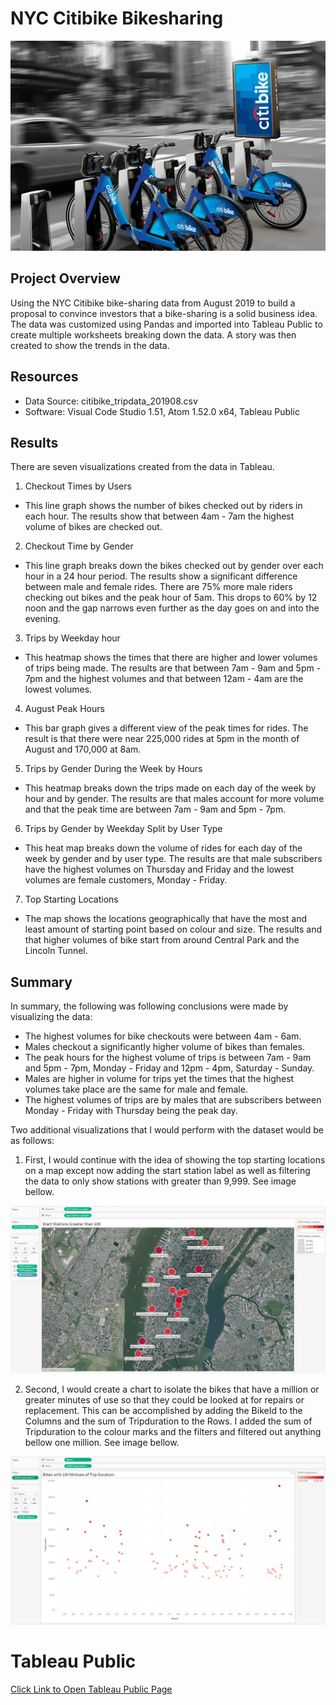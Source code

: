 # NYC Citibike Bikesharing

![Banner:](resources/citi-bike-share-1.jpg)

## Project Overview

Using the NYC Citibike bike-sharing data from August 2019 to build a proposal to convince investors that a bike-sharing is a solid business idea. The data was customized using Pandas and imported into Tableau Public to create multiple worksheets breaking down the data. A story was then created to show the trends in the data.

## Resources

- Data Source: citibike_tripdata_201908.csv
- Software: Visual Code Studio 1.51, Atom 1.52.0 x64, Tableau Public

## Results

There are seven visualizations created from the data in Tableau.

1. Checkout Times by Users

- This line graph shows the number of bikes checked out by riders in each hour. The results show that between 4am - 7am the highest volume of bikes are checked out.

2. Checkout Time by Gender

- This line graph breaks down the bikes checked out by gender over each hour in a 24 hour period. The results show a significant difference between male and female rides. There are 75% more male riders checking out bikes and the peak hour of 5am. This drops to 60% by 12 noon and the gap narrows even further as the day goes on and into the evening.

3. Trips by Weekday hour

- This heatmap shows the times that there are higher and lower volumes of trips being made. The results are that between 7am - 9am and 5pm - 7pm and the highest volumes and that between 12am - 4am are the lowest volumes.

4. August Peak Hours

- This bar graph gives a different view of the peak times for rides. The result is that there were near 225,000 rides at 5pm in the month of August and 170,000 at 8am.

5. Trips by Gender During the Week by Hours

- This heatmap breaks down the trips made on each day of the week by hour and by gender. The results are that males account for more volume and that the peak time are between 7am - 9am and 5pm - 7pm.

6. Trips by Gender by Weekday Split by User Type

- This heat map breaks down the volume of rides for each day of the week by gender and by user type. The results are that male subscribers have the highest volumes on Thursday and Friday and the lowest volumes are female customers, Monday - Friday.

7. Top Starting Locations

- The map shows the locations geographically that have the most and least amount of starting point based on colour and size. The results and that higher volumes of bike start from around Central Park and the Lincoln Tunnel.

## Summary

In summary, the following was following conclusions were made by visualizing the data:

- The highest volumes for bike checkouts were between 4am - 6am.
- Males checkout a significantly higher volume of bikes than females.
- The peak hours for the highest volume of trips is between 7am - 9am and 5pm - 7pm, Monday - Friday and 12pm - 4pm, Saturday - Sunday.
- Males are higher in volume for trips yet the times that the highest volumes take place are the same for male and female.
- The highest volumes of trips are by males that are subscribers between Monday - Friday with Thursday being the peak day.

Two additional visualizations that I would perform with the dataset would be as follows:

1. First, I would continue with the idea of showing the top starting locations on a map except now adding the start station label as well as filtering the data to only show stations with greater than 9,999. See image bellow.

![Start Stations Greater than 10K:](resources/top_start_stations.png)

2. Second, I would create a chart to isolate the bikes that have a million or greater minutes of use so that they could be looked at for repairs or replacement. This can be accomplished by adding the BikeId to the Columns and the sum of Tripduration to the Rows. I added the sum of Tripduration to the colour marks and the filters and filtered out anything bellow one million. See image bellow.

![Bikes with 1M Minutes:](resources/top_bikes_minutes.png)

# Tableau Public

[Click Link to Open Tableau Public Page](https://public.tableau.com/views/NYCCitibikeBikesharing/NYCStory?:language=en&:display_count=y&publish=yes&:origin=viz_share_link)
